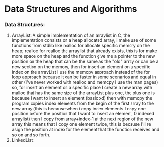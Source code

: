 # Data Structures and Algorithms
### Data Structures:
1. ArrayList: A simple implementation of an arraylist in C, the implementation consists on a heap allocated array, i make use of some functions from stdlib like malloc for allocate specific memory on the heap; realloc for realloc the arraylist that already exists, this is for make more space on the heap and the function give me a pointer to the new position on the heap that can be the same as the "old" array or can be a new section on the memory, then for insert an element on a specific index on the arrayList I use the memcpy approach instead of the for loop approach because it can be faster in some scenarios and equal in other (I've never worked with realloc and memcpy I use the man pages) so, for insert an element on a specific place I create a new array with malloc that has the same size of the arrayList plus one, the plus one is because I want to insert an element (basic xd) then with memcpy the program copies index elements from the begin of the first array to the new array (this is because when i copy index elements I copy one position before the position that I want to insert an element, 0 indexed arraylist) then I copy from array+index-1 at the next region of the new array this means that I copy one element twice, this is because I'll re asign the position at index for the element that the function receives and so on and so forth.
2. LinkedList:

